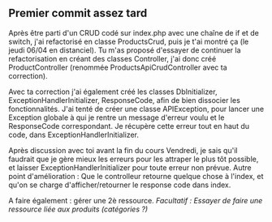 ## Premier commit assez tard

Après être parti d'un CRUD codé sur index.php avec une chaîne de if et de switch, j'ai refactorisé en classe ProductsCrud, puis je t'ai montré ça (le jeudi 06/04 en distanciel).
Tu m'as proposé d'essayer de continuer la refactorisation en créant des classes Controller, j'ai donc créé ProductController (renommée ProductsApiCrudController avec ta correction).

Avec ta correction j'ai également créé les classes DbInitializer, ExceptionHandlerInitializer, ResponseCode, afin de bien dissocier les fonctionnalités.
J'ai tenté de créer une classe APIException, pour lancer une Exception globale à qui je rentre un message d'erreur voulu et le ResponseCode correspondant. Je récupère cette erreur tout en haut du code, dans ExceptionHandlerInitializer.


Après discussion avec toi avant la fin du cours Vendredi, je sais qu'il faudrait que je gère mieux les erreurs pour les attraper le plus tôt possible, et laisser ExceptionHandlerInitializer pour toute erreur non prévue.
Autre point d'amélioration : Que le controlleur retourne quelque chose à l'index, et qu'on se charge d'afficher/retourner le response code dans index.

A faire également : gérer une 2è ressource. *Facultatif : Essayer de faire une ressource liée aux produits (catégories ?)*